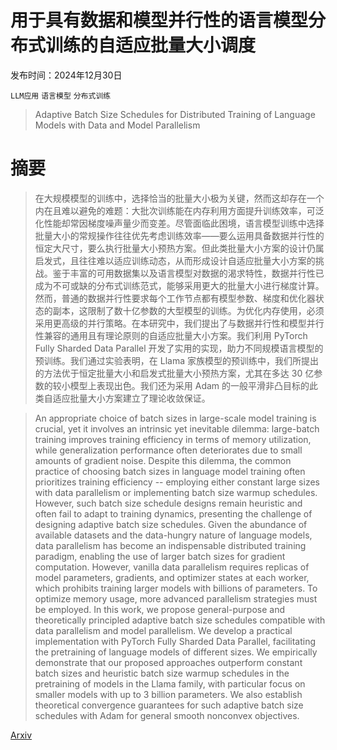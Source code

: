 # 用于具有数据和模型并行性的语言模型分布式训练的自适应批量大小调度

发布时间：2024年12月30日

`LLM应用` `语言模型` `分布式训练`

> Adaptive Batch Size Schedules for Distributed Training of Language Models with Data and Model Parallelism

# 摘要

> 在大规模模型的训练中，选择恰当的批量大小极为关键，然而这却存在一个内在且难以避免的难题：大批次训练能在内存利用方面提升训练效率，可泛化性能却常因梯度噪声量少而变差。尽管面临此困境，语言模型训练中选择批量大小的常规操作往往优先考虑训练效率——要么运用具备数据并行性的恒定大尺寸，要么执行批量大小预热方案。但此类批量大小方案的设计仍属启发式，且往往难以适应训练动态，从而形成设计自适应批量大小方案的挑战。鉴于丰富的可用数据集以及语言模型对数据的渴求特性，数据并行性已成为不可或缺的分布式训练范式，能够采用更大的批量大小进行梯度计算。然而，普通的数据并行性要求每个工作节点都有模型参数、梯度和优化器状态的副本，这限制了数十亿参数的大型模型的训练。为优化内存使用，必须采用更高级的并行策略。在本研究中，我们提出了与数据并行性和模型并行性兼容的通用且有理论原则的自适应批量大小方案。我们利用 PyTorch Fully Sharded Data Parallel 开发了实用的实现，助力不同规模语言模型的预训练。我们通过实验表明，在 Llama 家族模型的预训练中，我们所提出的方法优于恒定批量大小和启发式批量大小预热方案，尤其在多达 30 亿参数的较小模型上表现出色。我们还为采用 Adam 的一般平滑非凸目标的此类自适应批量大小方案建立了理论收敛保证。

> An appropriate choice of batch sizes in large-scale model training is crucial, yet it involves an intrinsic yet inevitable dilemma: large-batch training improves training efficiency in terms of memory utilization, while generalization performance often deteriorates due to small amounts of gradient noise. Despite this dilemma, the common practice of choosing batch sizes in language model training often prioritizes training efficiency -- employing either constant large sizes with data parallelism or implementing batch size warmup schedules. However, such batch size schedule designs remain heuristic and often fail to adapt to training dynamics, presenting the challenge of designing adaptive batch size schedules. Given the abundance of available datasets and the data-hungry nature of language models, data parallelism has become an indispensable distributed training paradigm, enabling the use of larger batch sizes for gradient computation. However, vanilla data parallelism requires replicas of model parameters, gradients, and optimizer states at each worker, which prohibits training larger models with billions of parameters. To optimize memory usage, more advanced parallelism strategies must be employed. In this work, we propose general-purpose and theoretically principled adaptive batch size schedules compatible with data parallelism and model parallelism. We develop a practical implementation with PyTorch Fully Sharded Data Parallel, facilitating the pretraining of language models of different sizes. We empirically demonstrate that our proposed approaches outperform constant batch sizes and heuristic batch size warmup schedules in the pretraining of models in the Llama family, with particular focus on smaller models with up to 3 billion parameters. We also establish theoretical convergence guarantees for such adaptive batch size schedules with Adam for general smooth nonconvex objectives.

[Arxiv](https://arxiv.org/abs/2412.21124)